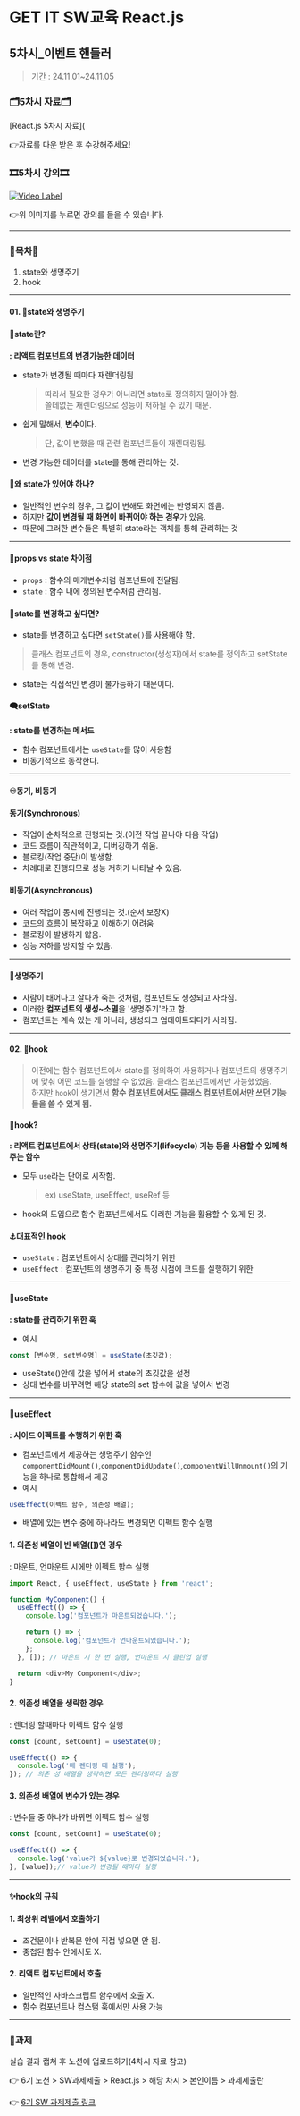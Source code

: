# GET IT SW교육 React.js
## 5차시_이벤트 핸들러
> 기간 : 24.11.01~24.11.05

### 🗂️5차시 자료🗂️
[React.js 5차시 자료](

👉자료를 다운 받은 후 수강해주세요!

### 🎞️5차시 강의🎞️
[![Video Label](http://img.youtube.com/vi/mWd71gf4UlE/0.jpg)](https://youtu.be/mWd71gf4UlE)

👉위 이미지를 누르면 강의를 들을 수 있습니다.

---

### 🚀목차🚀
1. state와 생명주기
2. hook

---

#### 01. 💫state와 생명주기
#### 📄state란?
**: 리액트 컴포넌트의 변경가능한 데이터**
- state가 변경될 때마다 재렌더링됨
  > 따라서 필요한 경우가 아니라면 state로 정의하지 말아야 함. <br/>
  > 쓸데없는 재렌더링으로 성능이 저하될 수 있기 때문.
- 쉽게 말해서, **변수**이다.
  > 단, 값이 변했을 때 관련 컴포넌트들이 재렌더링됨.
- 변경 가능한 데이터를 state를 통해 관리하는 것.
  
  
#### 🧐왜 state가 있어야 하나?
- 일반적인 변수의 경우, 그 값이 변해도 화면에는 반영되지 않음.
- 하지만 **값이 변경될 때 화면이 바뀌어야 하는 경우**가 있음.
- 때문에 그러한 변수들은 특별히 state라는 객체를 통해 관리하는 것

---

#### 💁props vs state 차이점
- `props` : 함수의 매개변수처럼 컴포넌트에 전달됨.
- `state` : 함수 내에 정의된 변수처럼 관리됨.


#### 🔆state를 변경하고 싶다면?
- state를 변경하고 싶다면 `setState()`를 사용해야 함.
> 클래스 컴포넌트의 경우, constructor(생성자)에서 state를 정의하고 setState를 통해 변경.
- state는 직접적인 변경이 불가능하기 때문이다.


#### 🗨️setState
**: state를 변경하는 메서드**
- 함수 컴포넌트에서는 `useState`를 많이 사용함
- 비동기적으로 동작한다.

---

#### ♾️동기, 비동기
#### 동기(Synchronous)
- 작업이 순차적으로 진행되는 것.(이전 작업 끝나야 다음 작업)
- 코드 흐름이 직관적이고, 디버깅하기 쉬움.
- 블로킹(작업 중단)이 발생함.
- 차례대로 진행되므로 성능 저하가 나타날 수 있음.

#### 비동기(Asynchronous)
- 여러 작업이 동시에 진행되는 것.(순서 보장X)
- 코드의 흐름이 복잡하고 이해하기 어려움
- 블로킹이 발생하지 않음.
- 성능 저하를 방지할 수 있음.

---

#### 🍃생명주기
- 사람이 태어나고 살다가 죽는 것처럼, 컴포넌트도 생성되고 사라짐.
- 이러한 **컴포넌트의 생성~소멸**을 '생명주기'라고 함.
- 컴포넌트는 계속 있는 게 아니라, 생성되고 업데이트되다가 사라짐.

---

#### 02. 🍦hook
> 이전에는 함수 컴포넌트에서 state를 정의하여 사용하거나 컴포넌트의 생명주기에 맞춰 어떤 코드를 실행할 수 없었음.
> 클래스 컴포넌트에서만 가능했었음. <br/>
> 하지만 `hook`이 생기면서 **함수 컴포넌트에서도 클래스 컴포넌트에서만 쓰던 기능들을 쓸 수 있게 됨.**

#### 📄hook?
**: 리액트 컴포넌트에서 상태(state)와 생명주기(lifecycle) 기능 등을 사용할 수 있께 해주는 함수**
- 모두 `use`라는 단어로 시작함.
  > ex) useState, useEffect, useRef 등
- hook의 도입으로 함수 컴포넌트에서도 이러한 기능을 활용할 수 있게 된 것.


#### ⚓대표적인 hook
- `useState` : 컴포넌트에서 상태를 관리하기 위한
- `useEffect` : 컴포넌트의 생명주기 중 특정 시점에 코드를 실행하기 위한

---

#### 📌useState
**: state를 관리하기 위한 훅**
- 예시
```react.js
const [변수명, set변수명] = useState(초깃값);
```
- useState()안에 값을 넣어서 state의 초깃값을 설정
- 상태 변수를 바꾸려면 해당 state의 set 함수에 값을 넣어서 변경

---
#### 📌useEffect
**: 사이드 이펙트를 수행하기 위한 훅**
- 컴포넌트에서 제공하는 생명주기 함수인 `componentDidMount()`,`componentDidUpdate()`,`componentWillUnmount()`의 기능을 하나로 통합해서 제공
- 예시
```react.js
useEffect(이펙트 함수, 의존성 배열);
```
- 배열에 있는 변수 중에 하나라도 변경되면 이펙트 함수 실행

#### 1. 의존성 배열이 빈 배열([])인 경우
: 마운트, 언마운트 시에만 이펙트 함수 실행
```react.js
import React, { useEffect, useState } from 'react';

function MyComponent() {
  useEffect(() => {
    console.log('컴포넌트가 마운트되었습니다.');

    return () => {
      console.log('컴포넌트가 언마운트되었습니다.');
    };
  }, []); // 마운트 시 한 번 실행, 언마운트 시 클린업 실행

  return <div>My Component</div>;
}
```

#### 2. 의존성 배열을 생략한 경우
: 렌더링 할때마다 이펙트 함수 실행
```react.js
const [count, setCount] = useState(0);

useEffect(() => {
  console.log('매 렌더링 때 실행');
}); // 의존 성 배열을 생략하면 모든 렌더링마다 실행
```

#### 3. 의존성 배열에 변수가 있는 경우
: 변수들 중 하나가 바뀌면 이펙트 함수 실행
```react.js
const [count, setCount] = useState(0);

useEffect(() => {
  console.log('value가 ${value}로 변경되었습니다.');
}, [value]);// value가 변경될 때마다 실행
```

---

#### ✨hook의 규칙
#### 1. 최상위 레벨에서 호출하기
- 조건문이나 반복문 안에 직접 넣으면 안 됨.
- 중첩된 함수 안에서도 X.

#### 2. 리액트 컴포넌트에서 호출
- 일반적인 자바스크립트 함수에서 호출 X.
- 함수 컴포넌트나 컴스텀 훅에서만 사용 가능
  
---

### 📢과제
실습 결과 캡쳐 후 노션에 업로드하기(4차시 자료 참고)

👉 6기 노션 > SW과제제출 > React.js > 해당 차시 > 본인이름 > 과제제출란

👉 [6기 SW 과제제출 링크](https://www.notion.so/SW-8502eeef321b43e2ad13ece0f626be33)
